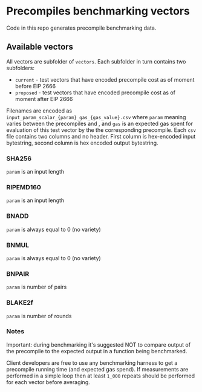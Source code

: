 # Precompiles benchmarking vectors

Code in this repo generates precompile benchmarking data.

## Available vectors

All vectors are subfolder of `vectors`. Each subfolder in turn contains two subfolders:
- `current` - test vectors that have encoded precompile cost as of moment before EIP 2666
- `proposed` - test vectors that have encoded precompile cost as of moment after EIP 2666

Filenames are encoded as `input_param_scalar_{param}_gas_{gas_value}.csv` where `param` meaning varies between the precompiles and , and `gas` is an expected gas spent for evaluation of this test vector by the the corresponding precompile. Each `csv` file contains two columns and no header. First column is hex-encoded input bytestring, second column is hex encoded output bytestring. 

### SHA256

`param` is an input length

### RIPEMD160

`param` is an input length

### BNADD

`param` is always equal to 0 (no variety)

### BNMUL

`param` is always equal to 0 (no variety)

### BNPAIR

`param` is number of pairs

### BLAKE2f

`param` is number of rounds

### Notes 

Important: during benchmarking it's suggested NOT to compare output of the precompile to the expected output in a function being benchmarked.

Client developers are free to use any benchmarking harness to get a precompile running time (and expected gas spend). If measurements are performed in a simple loop then at least `1_000` repeats should be performed for each vector before averaging.